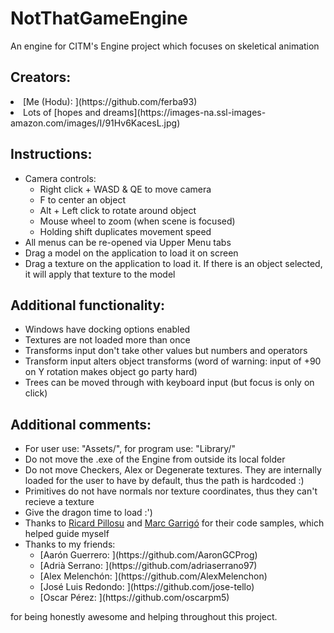 # NotThatGameEngine
An engine for CITM's Engine project which focuses on skeletical animation

## Creators:
<li>[Me (Hodu): ](https://github.com/ferba93)</li>
<li>Lots of [hopes and dreams](https://images-na.ssl-images-amazon.com/images/I/91Hv6KacesL.jpg)</li>

## Instructions:
- Camera controls:<br/>
	<ul>
	<li>Right click + WASD & QE to move camera</li>
	<li>F to center an object</li>
	<li>Alt + Left click to rotate around object</li>
	<li>Mouse wheel to zoom (when scene is focused)</li>
	<li>Holding shift duplicates movement speed</li>
	</ul>
- All menus can be re-opened via Upper Menu tabs<br/>
- Drag a model on the application to load it on screen<br/>
- Drag a texture on the application to load it. If there is an object selected, it will apply that texture to the model<br/>

## Additional functionality:
- Windows have docking options enabled<br/>
- Textures are not loaded more than once<br/>
- Transforms input don't take other values but numbers and operators<br/>
- Transform input alters object transforms (word of warning: input of +90 on Y rotation makes object go party hard)<br/>
- Trees can be moved through with keyboard input (but focus is only on click)<br/>

## Additional comments:
- For user use: "Assets/", for program use: "Library/" <br/>
- Do not move the .exe of the Engine from outside its local folder <br/>
- Do not move Checkers, Alex or Degenerate textures. They are internally loaded for the user to have by default, thus the path is hardcoded :) <br/>
- Primitives do not have normals nor texture coordinates, thus they can't recieve a texture <br/>
- Give the dragon time to load :')<br/>
- Thanks to [Ricard Pillosu](https://github.com/d0n3val/Edu-Game-Engine) and [Marc Garrigó](https://github.com/markitus18/Thor-Engine) for their code samples, which helped guide myself <br/>
- Thanks to my friends:<br/>
	<ul>
	<li>[Aarón Guerrero: ](https://github.com/AaronGCProg)</li>
	<li>[Adrià Serrano: ](https://github.com/adriaserrano97)</li>
	<li>[Alex Melenchón: ](https://github.com/AlexMelenchon)</li>
	<li>[José Luis Redondo: ](https://github.com/jose-tello)</li>
	<li>[Oscar Pérez: ](https://github.com/oscarpm5)</li>
	</ul>
for being honestly awesome and helping throughout this project. <br/>


